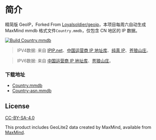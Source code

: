 # 简介

精简版 GeoIP，Forked From [Loyalsoldier/geoip](https://github.com/Loyalsoldier/geoip)，本项目每周六自动生成 MaxMind mmdb 格式文件`Country.mmdb`，仅包含 CN 地区的 IP 数据。

[![Build Country.mmdb](https://github.com/larkris1989/geoip/actions/workflows/main.yml/badge.svg)](https://github.com/larkris1989/geoip/actions/workflows/main.yml)

> IPV4数据: 来自 [IPIP.net](https://raw.githubusercontent.com/17mon/china_ip_list/master/china_ip_list.txt)、[中国运营商 IP 地址库](https://raw.githubusercontent.com/gaoyifan/china-operator-ip/ip-lists/china.txt)、[纯真 IP](https://raw.githubusercontent.com/metowolf/iplist/master/data/country/CN.txt)、[苍狼山庄](https://ispip.clang.cn/all_cn.txt)。

> IPV6数据: 来自 [中国运营商 IP 地址库](https://raw.githubusercontent.com/gaoyifan/china-operator-ip/ip-lists/china6.txt)、[苍狼山庄](https://ispip.clang.cn/all_cn_ipv6.txt)。

### 下载地址

- [Country.mmdb
](https://github.com/larkris1989/geoip/raw/release/Country.mmdb)
- [Country-asn.mmdb
](https://github.com/larkris1989/geoip/raw/release/Country-asn.mmdb)

## License

[CC-BY-SA-4.0](https://creativecommons.org/licenses/by-sa/4.0/)

This product includes GeoLite2 data created by MaxMind, available from [MaxMind](http://www.maxmind.com).
